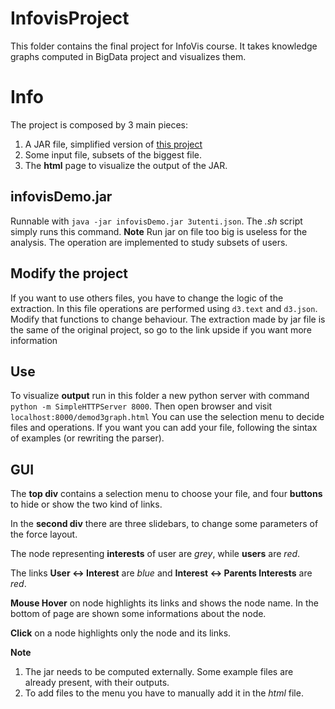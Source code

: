 # InfovisProject
This folder contains the final project for InfoVis course. It takes knowledge graphs computed in BigData project and visualizes them.

# Info 
The project is composed by 3 main pieces:
1. A JAR file, simplified version of [this project](https://github.com/carloLV/KnowledgeGraph)
2. Some input file, subsets of the biggest file.
3. The **html** page to visualize the output of the JAR.

## infovisDemo.jar
Runnable with `java -jar infovisDemo.jar 3utenti.json`. The *.sh* script simply runs this command.
**Note**
Run jar on file too big is useless for the analysis. The operation are implemented to study subsets of users.

## Modify the project
If you want to use others files, you have to change the logic of the extraction. In this file operations are performed using `d3.text` and `d3.json`. Modify that functions to change behaviour.
The extraction made by jar file is the same of the original project, so go to the link upside if you want more information

## Use
To visualize **output** run in this folder a new python server with command `python -m SimpleHTTPServer 8000`.
Then open browser and visit `localhost:8000/demod3graph.html`
You can use the selection menu to decide files and operations. If you want you can add your file, following the sintax of examples (or rewriting the parser).

## GUI
The **top div** contains a selection menu to choose your file, and four **buttons** to hide or show the two kind of links.

In the **second div** there are three slidebars, to change some parameters of the force layout.

The node representing **interests** of user are *grey*, while **users** are *red*.

The links **User <-> Interest** are *blue* and **Interest <-> Parents Interests** are *red*. 

**Mouse Hover** on node highlights its links and shows the node name. In the bottom of page are shown some informations about the node.

**Click** on a node highlights only the node and its links. 

**Note**
1. The jar needs to be computed externally. Some example files are already present, with their outputs.
2. To add files to the menu you have to manually add it in the *html* file.

